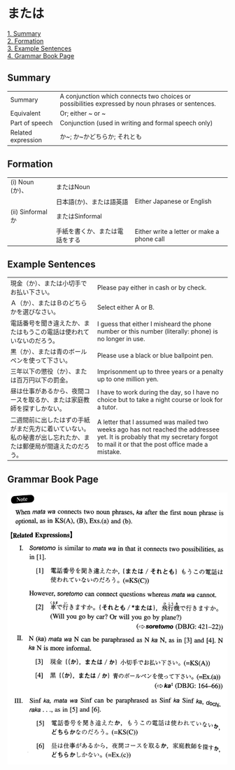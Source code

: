 # または

[1. Summary](#summary)<br>
[2. Formation](#formation)<br>
[3. Example Sentences](#example-sentences)<br>
[4. Grammar Book Page](#grammar-book-page)<br>


## Summary

<table><tr>   <td>Summary</td>   <td>A conjunction which connects two choices or possibilities expressed by noun phrases or sentences.</td></tr><tr>   <td>Equivalent</td>   <td>Or; either ~ or ~</td></tr><tr>   <td>Part of speech</td>   <td>Conjunction (used in writing and formal speech only)</td></tr><tr>   <td>Related expression</td>   <td>か~; か~かどちらか; それとも</td></tr></table>

## Formation

<table class="table"><tbody><tr class="tr head"><td class="td"><span class="numbers">(i)</span> <span class="bold">Noun (か)、</span></td><td class="td"><span class="concept">または</span><span>Noun</span></td><td class="td"></td></tr><tr class="tr"><td class="td"></td><td class="td"><span>日本語(か)、</span><span class="concept">または</span><span>語英語</span></td><td class="td"><span>Either Japanese or English</span></td></tr><tr class="tr head"><td class="td"><span class="numbers">(ii)</span> <span class="bold">Sinformal か</span></td><td class="td"><span class="concept">または</span><span>Sinformal</span></td><td class="td"></td></tr><tr class="tr"><td class="td"></td><td class="td"><span>手紙を書くか、</span><span class="concept">または</span><span>電話をする</span></td><td class="td"><span>Either write a letter or make a phone call</span></td></tr></tbody></table>

## Example Sentences

<table><tr>   <td>現金（か）、または小切手でお払い下さい。</td>   <td>Please pay either in cash or by check.</td></tr><tr>   <td>Ａ（か）、またはＢのどちらかを選びなさい。</td>   <td>Select either A or B.</td></tr><tr>   <td>電話番号を聞き違えたか、またはもうこの電話は使われていないのだろう。</td>   <td>I guess that either I misheard the phone number or this number (literally: phone) is no longer in use.</td></tr><tr>   <td>黒（か）、または青のボールペンを使って下さい。</td>   <td>Please use a black or blue ballpoint pen.</td></tr><tr>   <td>三年以下の懲役（か）、または百万円以下の罰金。</td>   <td>Imprisonment up to three years or a penalty up to one million yen.</td></tr><tr>   <td>昼は仕事があるから、夜間コースを取るか、または家庭教師を探すしかない。</td>   <td>I have to work during the day, so I have no choice but to take a night course or look for a tutor.</td></tr><tr>   <td>二週間前に出したはずの手紙がまだ先方に着いていない。私の秘書が出し忘れたか、または郵便局が間違えたのだろう。</td>   <td>A letter that I assumed was mailed two weeks ago has not reached the addressee yet. It is probably that my secretary forgot to mail it or that the post office made a mistake.</td></tr></table>

## Grammar Book Page

![](../img/Intermediateまたは.png)

